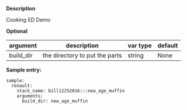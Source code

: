 **Description**

  Cooking ED Demo

**Optional**

| argument      | description                            | var type | default      |
| ------------- | -------------------------------------- | -------- | ------------ |
| build_dir   | the directory to put the parts                | string   | None         |

**Sample entry:**

```
sample:
  renault:
    stack_name: bill12252016:::new_age_muffin
    arguments:
      build_dir: new_age_muffin

```
